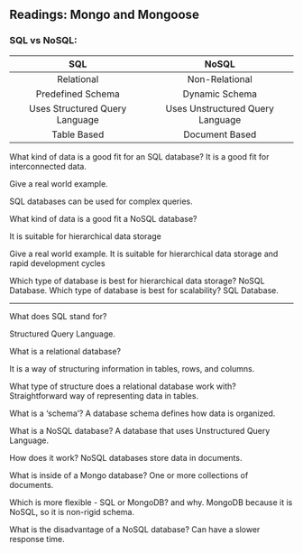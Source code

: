 
## Readings: Mongo and Mongoose


### SQL vs NoSQL:


| SQL                            | NoSQL                            |
|:------------------------------:|:--------------------------------:|
| Relational                     |  Non-Relational                  |
| Predefined  Schema             | Dynamic Schema                   |
| Uses Structured Query Language | Uses Unstructured Query Language |
| Table Based                    | Document Based                   |



What kind of data is a good fit for an SQL database?
It is a good fit for interconnected data.

Give a real world example.

SQL databases can be used for complex queries.

What kind of data is a good fit a NoSQL database?

It is suitable for hierarchical data storage

Give a real world example.
It is suitable for hierarchical data storage and rapid development cycles


Which type of database is best for hierarchical data storage?
NoSQL Database.
Which type of database is best for scalability?
SQL Database.


_______________________________________


What does SQL stand for?

Structured Query Language.

What is a relational database?

It is a way of structuring information in tables, rows, and columns.

What type of structure does a relational database work with?
Straightforward way of representing data in tables.

What is a ‘schema’?
A database schema defines how data is organized.

What is a NoSQL database?
A database that uses Unstructured Query Language.

How does it work?
NoSQL databases store data in documents.

What is inside of a Mongo database?
One or more collections of documents.

Which is more flexible - SQL or MongoDB? and why.
MongoDB because it is NoSQL, so it is non-rigid schema. 

What is the disadvantage of a NoSQL database?
Can have a slower response time.
